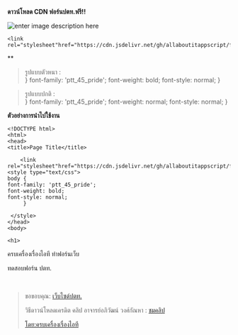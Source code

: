
**ดาวน์โหลด CDN ฟอร์นปตท.ฟรี!!**

![enter image description here](https://www.pttplc.com/uploads/Highlight/2024/670320_%E0%B8%82%E0%B8%AD%E0%B9%80%E0%B8%8A%E0%B8%B4%E0%B8%8D%E0%B8%8A%E0%B8%A7%E0%B8%99%E0%B8%94%E0%B8%B2%E0%B8%A7%E0%B8%99%E0%B9%8C%E0%B9%82%E0%B8%AB%E0%B8%A5%E0%B8%94-PTT45-Pride.gif)


    <link rel="stylesheet"href="https://cdn.jsdelivr.net/gh/allaboutitappscript/font_ptt45_pride/stylesheet.css">


**

>รูปแบบตัวหนา :  
} 
font-family: 'ptt_45_pride';
    font-weight: bold;
    font-style: normal;
}

>รูปแบบปกติ :  
} 
font-family: 'ptt_45_pride';
    font-weight: normal;
    font-style: normal;
}

****ตัวอย่างการนำไปใช้งาน****

    <!DOCTYPE html>
    <html>
    <head>
    <title>Page Title</title>
    
        <link rel="stylesheet"href="https://cdn.jsdelivr.net/gh/allaboutitappscript/font_ptt45_pride/stylesheet.css">
    <style type="text/css">
    body {
    font-family: 'ptt_45_pride';
    font-weight: bold;
    font-style: normal;
         }

     </style>
    </head>
    <body>
    
    <h1>
ครบเครื่องเรื่องไอที ทำฟอร์นเว็บ</h1>
    <p>ทดสอบฟอร์น ปตท.</p>    
    </body>
    </html>


> ขอขอบคุณ:
> [เว็บไซต์ปตท.](https://www.pttplc.com/th/Media/Activity/Highlights/Content-41143.aspx)
> 
> วิธีดาวน์โหลดเครดิต คลิป อาจารย์อภิวัฒน์ วงศ์กัณหา :
> [ชมคลิป](https://youtu.be/yW2vN6zmu0w)
> 
> [โดย:ครบเครื่องเรื่องไอที](https://lin.ee/XdCPip9)
